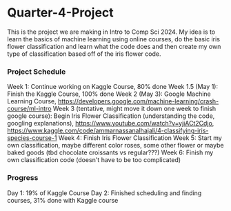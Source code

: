 # Quarter-4-Project
This is the project we are making in Intro to Comp Sci 2024.
My idea is to learn the basics of machine learning using online courses, do the basic iris flower classification and learn what the code does and then create my own type of classification based off of the iris flower code. 

### Project Schedule

Week 1: Continue working on Kaggle Course, 80% done
Week 1.5 (May 1): Finish the Kaggle Course, 100% done
Week 2 (May 3): Google Machine Learning Course, https://developers.google.com/machine-learning/crash-course/ml-intro
Week 3 (tentative, might move it down one week to finish google course): Begin Iris Flower Classification (understanding the code, googling explanations), https://www.youtube.com/watch?v=yjiACt2Cdjo, https://www.kaggle.com/code/ammarnassanalhajali/4-classifying-iris-species-course-1
Week 4: Finish Iris Flower Classification 
Week 5: Start my own classification, maybe different color roses, some other flower or maybe baked goods (tbd chocolate croissants vs regular???)
Week 6: Finish my own classification code (doesn't have to be too complicated)



### Progress

Day 1: 19% of Kaggle Course
Day 2: Finished scheduling and finding courses, 31% done with Kaggle course
